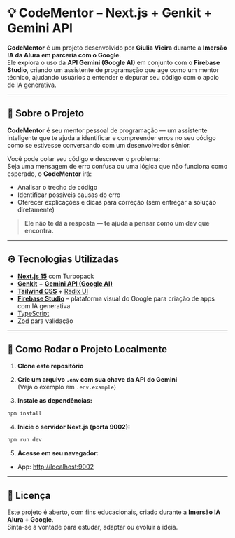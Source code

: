 # 💡 CodeMentor – Next.js + Genkit + Gemini API

**CodeMentor** é um projeto desenvolvido por **Giulia Vieira** durante a **Imersão IA da Alura em parceria com o Google**.  
Ele explora o uso da **API Gemini (Google AI)** em conjunto com o **Firebase Studio**, criando um assistente de programação que age como um mentor técnico, ajudando usuários a entender e depurar seu código com o apoio de IA generativa.

---

## 🧠 Sobre o Projeto

**CodeMentor** é seu mentor pessoal de programação — um assistente inteligente que te ajuda a identificar e compreender erros no seu código como se estivesse conversando com um desenvolvedor sênior.

Você pode colar seu código e descrever o problema:  
Seja uma mensagem de erro confusa ou uma lógica que não funciona como esperado, o **CodeMentor** irá:

- Analisar o trecho de código
- Identificar possíveis causas do erro
- Oferecer explicações e dicas para correção (sem entregar a solução diretamente)

> **Ele não te dá a resposta — te ajuda a pensar como um dev que encontra.**

---

## ⚙️ Tecnologias Utilizadas

- [**Next.js 15**](https://nextjs.org/) com Turbopack
- [**Genkit**](https://ai.google.dev/genkit) + [**Gemini API (Google AI)**](https://ai.google.dev/)
- [**Tailwind CSS**](https://tailwindcss.com/) + [Radix UI](https://www.radix-ui.com/)
- [**Firebase Studio**](https://firebase.google.com/studio) – plataforma visual do Google para criação de apps com IA generativa
- [TypeScript](https://www.typescriptlang.org/)
- [Zod](https://github.com/colinhacks/zod) para validação

---

## 🚀 Como Rodar o Projeto Localmente

1. **Clone este repositório**

2. **Crie um arquivo `.env` com sua chave da API do Gemini**  
   (Veja o exemplo em `.env.example`)

3. **Instale as dependências:**

```bash
npm install
```

4. **Inicie o servidor Next.js (porta 9002):**

```bash
npm run dev
```

5. **Acesse em seu navegador:**

- App: [http://localhost:9002](http://localhost:9002)  

---

## 📄 Licença

Este projeto é aberto, com fins educacionais, criado durante a **Imersão IA Alura + Google**.  
Sinta-se à vontade para estudar, adaptar ou evoluir a ideia.
